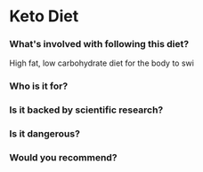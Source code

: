# Keto Diet
### What's involved with following this diet? 
High fat, low carbohydrate diet for the body to swi
### Who is it for? 
### Is it backed by scientific research? 
### Is it dangerous? 
### Would you recommend? 